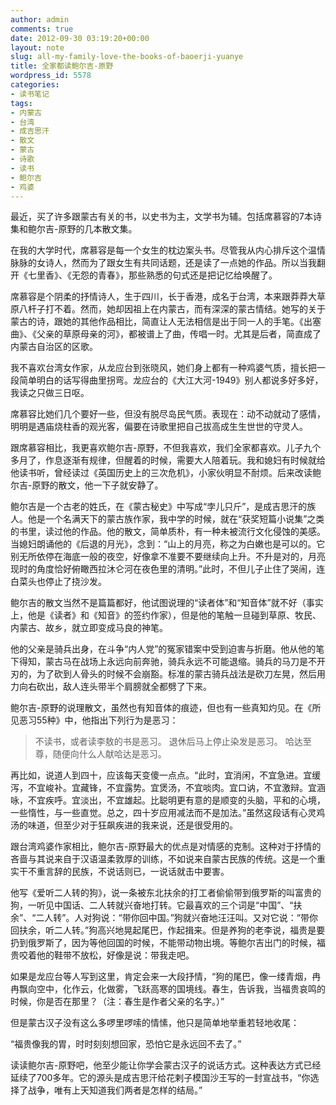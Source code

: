 ```yaml
---
author: admin
comments: true
date: 2012-09-30 03:19:20+00:00
layout: note
slug: all-my-family-love-the-books-of-baoerji-yuanye
title: 全家都读鲍尔吉-原野
wordpress_id: 5578
categories:
- 读书笔记
tags:
- 内蒙古
- 台湾
- 成吉思汗
- 散文
- 蒙古
- 诗歌
- 读书
- 鲍尔吉
- 鸡婆
---
```


最近，买了许多跟蒙古有关的书，以史书为主，文学书为辅。包括席慕容的7本诗集和鲍尔吉-原野的几本散文集。

在我的大学时代，席慕容是每一个女生的枕边案头书。尽管我从内心排斥这个温情脉脉的女诗人，然而为了跟女生有共同话题，还是读了一点她的作品。所以当我翻开《七里香》、《无怨的青春》，那些熟悉的句式还是把记忆给唤醒了。

席慕容是个阴柔的抒情诗人，生于四川，长于香港，成名于台湾，本来跟莽莽大草原八杆子打不着。然而，她却因祖上在内蒙古，而有深深的蒙古情结。她写的关于蒙古的诗，跟她的其他作品相比，简直让人无法相信是出于同一人的手笔。《出塞曲》、《父亲的草原母亲的河》，都被谱上了曲，传唱一时。尤其是后者，简直成了内蒙古自治区的区歌。

我不喜欢台湾女作家，从龙应台到张晓风，她们身上都有一种鸡婆气质，擅长把一段简单明白的话写得曲里拐弯。龙应台的《大江大河-1949》别人都说多好多好，我读之只做三日呕。

席慕容比她们几个要好一些，但没有脱尽岛民气质。表现在：动不动就动了感情，明明是遇庙烧柱香的观光客，偏要在诗歌里把自己拔高成生生世世的守灵人。

跟席慕容相比，我更喜欢鲍尔吉-原野，不但我喜欢，我们全家都喜欢。儿子九个多月了，作息逐渐有规律，但醒着的时候，需要大人陪着玩。我和媳妇有时候就给他读书听，曾经读过《英国历史上的三次危机》，小家伙明显不耐烦。后来改读鲍尔吉-原野的散文，他一下子就安静了。

鲍尔吉是一个古老的姓氏，在《蒙古秘史》中写成“孛儿只斤”，是成吉思汗的族人。他是一个名满天下的蒙古族作家，我中学的时候，就在“获奖短篇小说集”之类的书里，读过他的作品。他的散文，简单质朴，有一种未被流行文化侵蚀的美感。 当媳妇朗诵他的《后退的月光》，念到：“山上的月亮，称之为白嫩也是可以的。它别无所依停在海底一般的夜空，好像拿不准要不要继续向上升。不升是对的，月亮现时的角度恰好俯瞰西拉沐仑河在夜色里的清明。”此时，不但儿子止住了哭闹，连白菜头也停止了挠沙发。

鲍尔吉的散文当然不是篇篇都好，他试图说理的“读者体”和“知音体”就不好（事实上，他是《读者》和《知音》的签约作家），但是他的笔触一旦碰到草原、牧民、内蒙古、故乡，就立即变成马良的神笔。

他的父亲是骑兵出身，在斗争“内人党”的冤家错案中受到迫害与折磨。他从他的笔下得知，蒙古马在战场上永远向前奔驰，骑兵永远不可能退缩。骑兵的马刀是不开刃的，为了砍到人骨头的时候不会崩豁。标准的蒙古骑兵战法是砍刀左晃，然后用力向右砍出，敌人连头带半个肩膀就全都劈了下来。

鲍尔吉-原野的说理散文，虽然也有知音体的痕迹，但也有一些真知灼见。在《所见恶习55种》中，他指出下列行为是恶习：





<blockquote>不读书，或者读李敖的书是恶习。
退休后马上停止染发是恶习。
哈达至尊，随便向什么人献哈达是恶习。</blockquote>





再比如，说道人到四十，应该每天变傻一点点。“此时，宜消闲，不宜急进。宜缓泻，不宜峻补。宜藏锋，不宜露势。宜煲汤，不宜啖肉。宜口讷，不宜激辩。宜涵咏，不宜疾呼。宜淡出，不宜雄起。比聪明更有意的是顺变的头脑，平和的心境，一些惰性，与一些直觉。总之，四十岁应用减法而不是加法。”虽然这段话有心灵鸡汤的味道，但至少对于狂飙疾进的我来说，还是很受用的。

跟台湾鸡婆作家相比，鲍尔吉-原野最大的优点是对情感的克制。这种对于抒情的吝啬与其说来自于汉语温柔敦厚的训练，不如说来自蒙古民族的传统。这是一个重实干不重言辞的民族，不说话则已，一说话就击中要害。

他写《爱听二人转的狗》，说一条被东北扶余的打工者偷偷带到俄罗斯的叫富贵的狗，一听见中国话、二人转就兴奋地打转。它最喜欢的三个词是“中国”、“扶余”、“二人转”。人对狗说：“带你回中国。”狗就兴奋地汪汪叫。又对它说：“带你回扶余，听二人转。”狗高兴地晃起尾巴，作起揖来。但是养狗的老李说，福贵是要扔到俄罗斯了，因为等他回国的时候，不能带动物出境。等鲍尔吉出门的时候，福贵咬着他的鞋带不放松，好像是说：带我走吧。

如果是龙应台等人写到这里，肯定会来一大段抒情，“狗的尾巴，像一缕青烟，冉冉飘向空中，化作云，化做雾，飞跃高寒的国境线。春生，告诉我，当福贵哀鸣的时候，你是否在那里？（注：春生是作者父亲的名字。）”

但是蒙古汉子没有这么多啰里啰嗦的情愫，他只是简单地举重若轻地收尾：

“福贵像我的胃，时时刻刻想回家，恐怕它是永远回不去了。”

读读鲍尔吉-原野吧，他至少能让你学会蒙古汉子的说话方式。这种表达方式已经延续了700多年。它的源头是成吉思汗给花剌子模国沙王写的一封宣战书，“你选择了战争，唯有上天知道我们两者是怎样的结局。”


